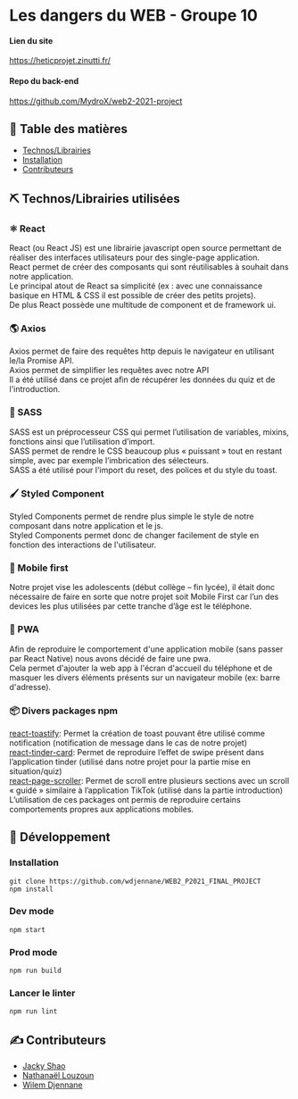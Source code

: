 # Les dangers du WEB - Groupe 10

#### Lien du site
https://heticprojet.zinutti.fr/
#### Repo du back-end
https://github.com/MydroX/web2-2021-project

## 📝 Table des matières
- [Technos/Librairies](#tech)
- [Installation](#setup)
- [Contributeurs](#authors)

## ⛏️ Technos/Librairies utilisées <a name = "tech"></a>

### ⚛️ React

React (ou React JS) est une librairie javascript open source permettant de réaliser des interfaces utilisateurs pour des single-page application.<br> React permet de créer des composants qui sont réutilisables à souhait dans notre application.<br> Le principal atout de React sa simplicité (ex : avec une connaissance basique en HTML & CSS il est possible de créer des petits projets).<br>
De plus React possède une multitude de component et de framework ui.

### 🌎 Axios

Axios permet de faire des requêtes http depuis le navigateur en utilisant le/la Promise API.<br>
Axios permet de simplifier les requêtes avec notre API<br>
Il a été utilisé dans ce projet afin de récupérer les données du quiz et de l'introduction.

### 🎨 SASS

SASS est un préprocesseur CSS qui permet l’utilisation de variables, mixins, fonctions ainsi que l’utilisation d’import.<br>
SASS permet de rendre le CSS beaucoup plus « puissant » tout en restant simple, avec par exemple l’imbrication des sélecteurs.<br>
SASS a été utilisé pour l'import du reset, des polices et du style du toast.

### 🖌️ Styled Component

Styled Components permet de rendre plus simple le style de notre composant dans notre application et le js.<br>
Styled Components permet donc de changer facilement de style en fonction des interactions de l'utilisateur.

### 📱 Mobile first

Notre projet vise les adolescents (début collège – fin lycée), il était donc nécessaire de faire en sorte que notre projet soit Mobile First car l’un des devices les plus utilisées par cette tranche d’âge est le téléphone. 

### 🚀 PWA

Afin de reproduire le comportement d'une application mobile (sans passer par React Native) nous avons décidé de faire une pwa.<br>
Cela permet d'ajouter la web app à l'écran d'accueil du téléphone et de masquer les divers éléments présents sur un navigateur mobile (ex: barre d'adresse).

### 📦 Divers packages npm

[react-toastify](https://www.npmjs.com/package/react-toastify): Permet la création de toast pouvant être utilisé comme notification (notification de message dans le cas de notre projet)<br>
[react-tinder-card](https://www.npmjs.com/package/react-tinder-card): Permet de reproduire l’effet de swipe présent dans l’application tinder (utilisé dans notre projet pour la partie mise en situation/quiz)<br>
[react-page-scroller](https://www.npmjs.com/package/react-page-scroller): Permet de scroll entre plusieurs sections avec un scroll « guidé » similaire à l’application TikTok (utilisé dans la partie introduction)<br>
L’utilisation de ces packages ont permis de reproduire certains comportements propres aux applications mobiles.


## 🏁 Développement <a name = "setup"></a>

### Installation

```
git clone https://github.com/wdjennane/WEB2_P2021_FINAL_PROJECT
npm install
```

### Dev mode

```
npm start
```

### Prod mode

```
npm run build
```

### Lancer le linter

```
npm run lint
```

## ✍️ Contributeurs <a name = "authors"></a>

- [Jacky Shao](https://github.com/jshaows)
- [Nathanaël Louzoun](https://github.com/NatsuDzn)
- [Wilem Djennane](https://github.com/wdjennane)
